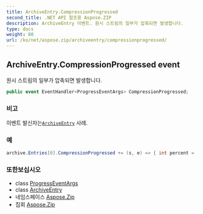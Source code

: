 ```yaml
---
title: ArchiveEntry.CompressionProgressed
second_title: .NET API 참조용 Aspose.ZIP
description: ArchiveEntry 이벤트. 원시 스트림의 일부가 압축되면 발생합니다.
type: docs
weight: 80
url: /ko/net/aspose.zip/archiveentry/compressionprogressed/
---
```

## ArchiveEntry.CompressionProgressed event

원시 스트림의 일부가 압축되면 발생합니다.

```csharp
public event EventHandler<ProgressEventArgs> CompressionProgressed;
```

### 비고

이벤트 발신자는[`ArchiveEntry`](../) 사례.

### 예

```csharp
archive.Entries[0].CompressionProgressed += (s, e) => { int percent = (int)((100 * (long)e.ProceededBytes) / entrySourceStream.Length); };
```

### 또한보십시오

* class [ProgressEventArgs](../../progresseventargs/)
* class [ArchiveEntry](../)
* 네임스페이스 [Aspose.Zip](../../archiveentry/)
* 집회 [Aspose.Zip](../../../)


